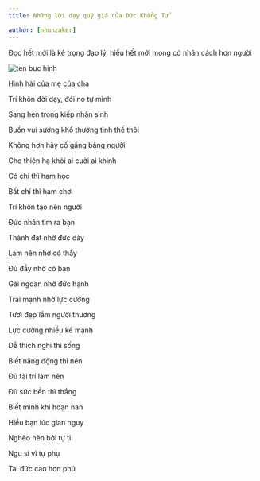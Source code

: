 ```yaml
---
title: Những lời dạy quý giá của Đức Khổng Tử

author: [nhunzaker]
---
```


Đọc hết mới là kẻ trọng đạo lý, hiểu hết mới mong có nhân cách hơn người

![ten buc hinh](http://ngocchinh.com/wp-content/uploads/2015/05/loi-day-cua-khong-tu-800x350.jpg "ten buc hinh")

Hình hài của mẹ của cha

Trí khôn đời dạy, đói no tự mình

Sang hèn trong kiếp nhân sinh

Buồn vui sướng khổ thường tình thế thôi

Không hơn hãy cố gắng bằng người

Cho thiên hạ khỏi ai cười ai khinh

Có chí thì ham học

Bất chí thì ham chơi

Trí khôn tạo nên người

Đức nhân tìm ra bạn

Thành đạt nhờ đức dày

Làm nên nhờ có thầy

Đủ đầy nhờ có bạn

Gái ngoan nhờ đức hạnh

Trai mạnh nhờ lực cường

Tươi đẹp lắm người thương

Lực cường nhiều kẻ mạnh

Dễ thích nghi thì sống

Biết năng động thì nên

Đủ tài trí làm nên

Đủ sức bền thì thắng

Biết mình khi hoạn nan

Hiểu bạn lúc gian nguy

Nghèo hèn bởi tự ti

Ngu si vì tự phụ

Tài đức cao hơn phú